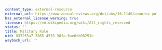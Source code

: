 ```yaml
---
content_type: external-resource
external_url: https://www.annualreviews.org/doi/abs/10.1146/annurev-polisci-032211-213418
has_external_license_warning: true
license: https://en.wikipedia.org/wiki/All_rights_reserved
status: ''
title: Military Rule
uid: 837253a7-3085-4539-98fa-6ae0db96251e
wayback_url: ''
---
```

